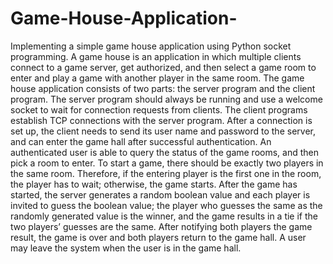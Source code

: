 # Game-House-Application-
Implementing a simple game house application using Python socket programming. A game house is an application in which multiple clients connect to a game server, get authorized, and then select a game room to enter and play a game with another player in the same room. The game house application consists of two parts: the server program and the client program. The server program should always be running and use a welcome socket to wait for connection requests from clients. The client programs establish TCP connections with the server program. After a connection is set up, the client needs to send its user name and password to the server, and can enter the game hall after successful authentication. An authenticated user is able to query the status of the game rooms, and then pick a room to enter. To start a game, there should be exactly two players in the same room. Therefore, if the entering player is the first one in the room, the player has to wait; otherwise, the game starts. After the game has started, the server generates a random boolean value and each player is invited to guess the boolean value; the player who guesses the same as the randomly generated value is the winner, and the game results in a tie if the two players’ guesses are the same. After notifying both players the game result, the game is over and both players return to the game hall. A user may leave the system when the user is in the game hall.
